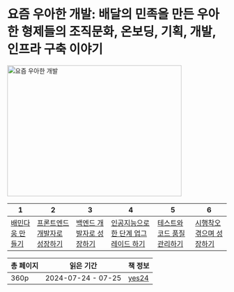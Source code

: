 # 요즘 우아한 개발: 배달의 민족을 만든 우아한 형제들의 조직문화, 온보딩, 기획, 개발, 인프라 구축 이야기

<img src="요즘 우아한 개발.jpg" alt="요즘 우아한 개발" width="400" height="300"/>

| 1                       | 2                                     | 3                                 | 4                                              | 5                                     | 6                                 |
|-------------------------|---------------------------------------|-----------------------------------|------------------------------------------------|---------------------------------------|-----------------------------------|
| [배민다움 만들기](배민다움-만들기.md) | [프론트엔드 개발자로 성장하기](프론트엔드-개발자로-성장하기.md) | [백엔드 개발자로 성장하기](백엔드-개발자로-성장하기.md) | [인공지능으로 한 단계 업그레이드 하기](인공지능으로-한-단계-업그레이드하기.md) | [테스트와 코드 품질 관리하기](테스트와-코드-품질-관리하기.md) | [시행착오 겪으며 성장하기](시행착오-겪으며-성장하기.md) |

| 총 페이지 | 읽은 기간              | 책 정보                                                   |
|-------|--------------------|--------------------------------------------------------|
| 360p  | 2024-07-24 - 07-25 | [yes24](https://www.yes24.com/Product/Goods/122535338) |